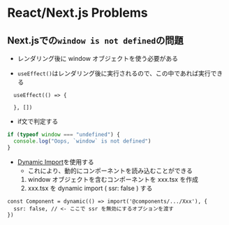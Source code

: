 # React/Next.js Problems

## Next.jsでの`window is not defined`の問題
- レンダリング後に window オブジェクトを使う必要がある

- `useEffect()`はレンダリング後に実行されるので、この中であれば実行できる
```tsx
  useEffect(() => {

  }, [])
```
- if文で判定する
```ts
if (typeof window === "undefined") {
  console.log("Oops, `window` is not defined")
}
```

- [Dynamic Import](https://nextjs.org/docs/advanced-features/dynamic-import)を使用する
  - これにより、動的にコンポーネントを読み込むことができる
  1. window オブジェクトを含むコンポーネントを xxx.tsx を作成
  2. xxx.tsx を dynamic import ( ssr: false ) する 
```tsx
const Component = dynamic(() => import('@components/.../Xxx'), {
  ssr: false, // <- ここで ssr を無効にするオプションを渡す
})
```
